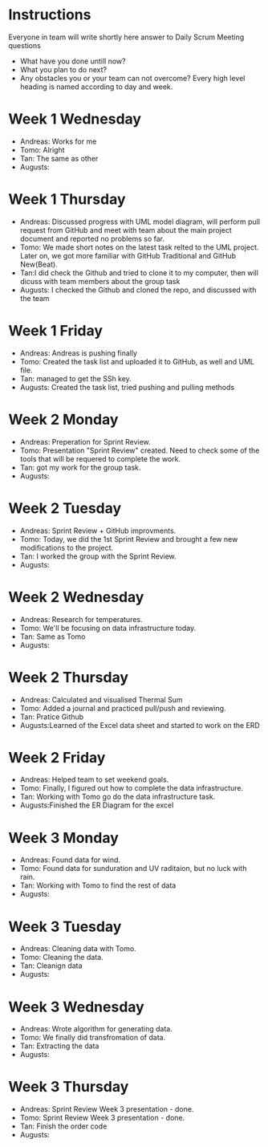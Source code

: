 # Instructions
Everyone in team will write shortly here answer to Daily Scrum Meeting questions
* What have you done untill now?
* What you plan to do next?
* Any obstacles you or your team can not overcome?
Every high level heading is named according to day and week. 

# Week 1 Wednesday
* Andreas: Works for me
* Tomo: Alright
* Tan: The same as other
* Augusts:

# Week 1 Thursday
* Andreas: Discussed progress with UML model diagram, will perform pull request from GitHub and meet with team about the main project document and reported no problems so far.
* Tomo: We made short notes on the latest task relted to the UML project. Later on, we got more familiar with GitHub Traditional and GitHub New(Beat).
* Tan:I did check the Github and tried to clone it to my computer, then will dicuss with team members about the group task
* Augusts: I checked the Github and cloned the repo, and discussed with the team

# Week 1 Friday
* Andreas: Andreas is pushing finally
* Tomo: Created the task list and uploaded it to GitHub, as well and UML file.
* Tan: managed to get the SSh key.
* Augusts: Created the task list, tried pushing and pulling methods

# Week 2 Monday
* Andreas: Preperation for Sprint Review.
* Tomo: Presentation "Sprint Review" created. Need to check some of the tools that will be requered to complete the work.
* Tan: got my work for the group task.
* Augusts:

# Week 2 Tuesday
* Andreas: Sprint Review + GitHub improvments.
* Tomo: Today, we did the 1st Sprint Review and brought a few new modifications to the project.
* Tan: I worked the group with the Sprint Review.
* Augusts:

# Week 2 Wednesday
* Andreas: Research for temperatures.
* Tomo: We'll be focusing on data infrastructure today.
* Tan: Same as Tomo
* Augusts:

# Week 2 Thursday
* Andreas: Calculated and visualised Thermal Sum
* Tomo: Added a journal and practiced pull/push and reviewing.
* Tan: Pratice Github
* Augusts:Learned of the Excel data sheet and started to work on the ERD


# Week 2 Friday
* Andreas: Helped team to set weekend goals.
* Tomo: Finally, I figured out how to complete the data infrastructure.
* Tan: Working with Tomo go do the data infrastructure task.
* Augusts:Finished the ER Diagram for the excel

# Week 3 Monday
* Andreas: Found data for wind.
* Tomo: Found data for sunduration and UV raditaion, but no luck with rain.
* Tan: Working with Tomo to find the rest of data
* Augusts:

# Week 3 Tuesday
* Andreas: Cleaning data with Tomo.
* Tomo: Cleaning the data.
* Tan: Cleanign data
* Augusts:

# Week 3 Wednesday
* Andreas: Wrote algorithm for generating data.
* Tomo: We finally did transfromation of data.
* Tan: Extracting the data
* Augusts:

# Week 3 Thursday
* Andreas: Sprint Review Week 3 presentation - done.
* Tomo: Sprint Review Week 3 presentation - done.
* Tan: Finish the order code
* Augusts:
